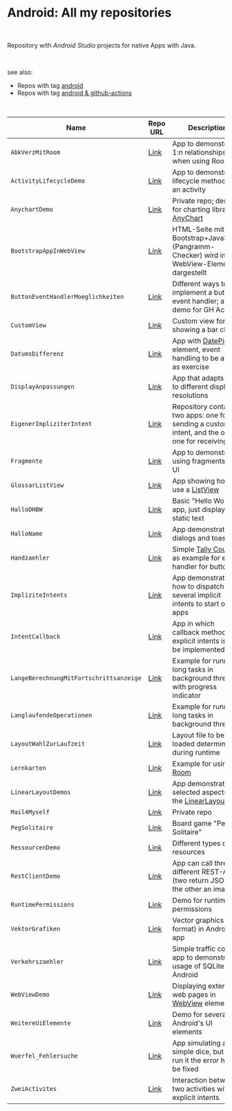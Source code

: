 # Android: All my repositories #

<br>

Repository with *Android Studio* projects for native Apps with Java. 

<br>

see also: 
* Repos with tag [android](https://github.com/MDecker-MobileComputing?tab=repositories&q=topic%3Aandroid&type=source)
* Repos with tag [android & github-actions](https://github.com/MDecker-MobileComputing?tab=repositories&q=topic%3Aandroid+topic%3Agithub-actions&type=source&language=&sort=)

<br>

| Name | Repo URL | Description |
| ---- | -------- | ----------- |
| `AbkVerzMitRoom` | [Link](https://github.com/MDecker-MobileComputing/Android_AbkVerzMitRoom) | App to demonstrate 1:n relationships when using Room | 
| `ActivityLifecycleDemo` | [Link](https://github.com/MDecker-MobileComputing/Android_ActivityLifecycleDemo) | App to demonstrate lifecycle methods of an activity |
| `AnychartDemo` | [Link](https://github.com/MDecker-MobileComputing/Android_AnychartDemo) | Private repo; demo for charting library [AnyChart](https://www.anychart.com/technical-integrations/samples/android-charts/) | 
| `BootstrapAppInWebView` | [Link](https://github.com/MDecker-MobileComputing/Android_BootstrapAppInWebView) | HTML-Seite mit Bootstrap+JavaScript (Pangramm-Checker) wird im WebView-Element dargestellt |
| `ButtonEventHandlerMoeglichkeiten` | [Link](https://github.com/MDecker-MobileComputing/Android_ButtonEventHandlerMoeglichkeiten) | Different ways to implement a button event handler; also demo for GH Actions |
| `CustomView` | [Link](https://github.com/MDecker-MobileComputing/Android_CustomView) | Custom view for showing a bar chart |
| `DatumsDifferenz` | [Link](https://github.com/MDecker-MobileComputing/Android_DatumsDifferenz) | App with [DatePicker](https://developer.android.com/reference/android/widget/DatePicker) element, event handling to be added as exercise |
| `DisplayAnpassungen` | [Link](https://github.com/MDecker-MobileComputing/Android_DisplayAnpassungen) | App that adapts itself to different display resolutions |
| `EigenerImpliziterIntent` | [Link](https://github.com/MDecker-MobileComputing/Android_EigenerImpliziterIntent) | Repository contains two apps: one for sending a custom intent, and the other one for receiving it |
| `Fragmente` | [Link](https://github.com/MDecker-MobileComputing/Android_Fragment) | App to demonstrate using fragments on UI | 
| `GlossarListView` | [Link](https://github.com/MDecker-MobileComputing/Android_GlossarListView) | App showing how to use a [ListView](https://developer.android.com/reference/android/widget/ListView) | 
| `HalloDHBW`| [Link](https://github.com/MDecker-MobileComputing/Android_HalloDHBW) | Basic "Hello World!" app, just displays a static text |
| `HalloName` | [Link](https://github.com/MDecker-MobileComputing/Android_HalloName) | App demonstrating dialogs and toasts |
| `Handzaehler` | [Link](https://github.com/MDecker-MobileComputing/Android_Handzaehler) | Simple [Tally Counter](https://en.wikipedia.org/wiki/Tally_counter) as example for event handler for buttons |
| `ImpliziteIntents` | [Link](https://github.com/MDecker-MobileComputing/Android_ImpliziteIntents) | App demonstrating how to dispatch several implicit intents to start other apps |
| `IntentCallback` | [Link](https://github.com/MDecker-MobileComputing/Android_IntentCallback) | App in which callback method for explicit intents is to be implemented |
| `LangeBerechnungMitFortschrittsanzeige` | [Link](https://github.com/MDecker-MobileComputing/Android_LangeBerechnungMitFortschrittsanzeige) | Example for running long tasks in background thread with progress indicator |
| `LanglaufendeOperationen` | [Link](https://github.com/MDecker-MobileComputing/Android_LanglaufendeOperationen) | Example for running long tasks in background thread |
| `LayoutWahlZurLaufzeit` | [Link](https://github.com/MDecker-MobileComputing/Android_LayoutWahlZurLaufzeit) | Layout file to be loaded determined during runtime |
| `Lernkarten` | [Link](https://github.com/MDecker-MobileComputing/Android_Lernkarten) | Example for using [Room](https://developer.android.com/training/data-storage/room/) |
| `LinearLayoutDemos` | [Link](https://github.com/MDecker-MobileComputing/Android_LinearLayoutDemos) | App demonstrating selected aspects of the [LinearLayout](https://developer.android.com/reference/android/widget/LinearLayout) |
| `Mail4Myself` | [Link](https://github.com/MDecker-MobileComputing/Android_Mails4Myself) | Private repo |
| `PegSolitaire` | [Link](https://github.com/MDecker-MobileComputing/Android_PegSolitaire) | Board game "Peg Solitaire" |
| `RessourcenDemo` | [Link](https://github.com/MDecker-MobileComputing/Android_RessourcenDemo) | Different types of resources |
| `RestClientDemo` | [Link](https://github.com/MDecker-MobileComputing/Android_RestClientDemo) | App can call three different REST-APIs (two return JSON, the other an image) |
| `RuntimePermissions` | [Link](https://github.com/MDecker-MobileComputing/Android_RuntimePermissions) | Demo for runtime permissions |
| `VektorGrafiken` | [Link](https://github.com/MDecker-MobileComputing/Android_VektorGrafiken) | Vector graphics (SVG format) in Android app |
| `Verkehrszaehler` | [Link](https://github.com/MDecker-MobileComputing/Android_Verkehrszaehler) | Simple traffic counter app to demonstrate usage of SQLite in Android |
| `WebViewDemo` | [Link](https://github.com/MDecker-MobileComputing/Android_WebViewDemo) | Displaying external web pages in [WebView](https://developer.android.com/reference/android/webkit/WebView) element | 
| `WeitereUiElemente` | [Link](https://github.com/MDecker-MobileComputing/Android_WeitereUiElemente) | Demo for several of Android's UI elements |
| `Wuerfel_Fehlersuche`| [Link](https://github.com/MDecker-MobileComputing/Android_Wuerfel_Fehlersuche) | App simulating a simple dice, but to run it the error has to be fixed | 
| `ZweiActivites` | [Link](https://github.com/MDecker-MobileComputing/Android_ZweiActivities) | Interaction between two activities with explicit intents |

<br>
